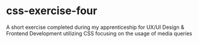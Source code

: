 # css-exercise-four
A short exercise completed during my apprenticeship for UX/UI Design & Frontend Development utilizing CSS focusing on the usage of media queries
